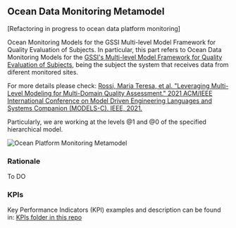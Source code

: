 ## Ocean Data Monitoring Metamodel

[Refactoring in progress to ocean data platform monitoring]

Ocean Monitoring Models for the GSSI Multi-level Model Framework for Quality Evaluation of Subjects.
In particular, this part refers to Ocean Data Monitoring Models for the [GSSI's Multi-level Model Framework for Quality Evaluation of Subjects](https://github.com/gssi/SmartCityModeling), being the subject the system that receives data from diferent monitored sites.

For more details please check: [Rossi, Maria Teresa, et al. "Leveraging Multi-Level Modeling for Multi-Domain Quality Assessment." 2021 ACM/IEEE International Conference on Model Driven Engineering Languages and Systems Companion (MODELS-C). IEEE, 2021.](https://ieeexplore.ieee.org/abstract/document/9643700)

Particularly, we are working at the levels @1 and @0 of the specified hierarchical model.


![Ocean Platform Monitoring Metamodel](/src/no/smartocean/metamodels/monitoring.png "Ecore Diagram")

### Rationale
To DO

### KPIs
Key Performance Indicators (KPI) examples and description can be found in: [KPIs folder in this repo](/kpis)

